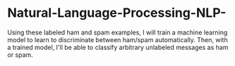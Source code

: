 # Natural-Language-Processing-NLP-

Using these labeled ham and spam examples,
I will train a machine learning model to learn to discriminate between ham/spam automatically. 
Then, with a trained model, I'll be able to classify arbitrary unlabeled messages as ham or spam.
